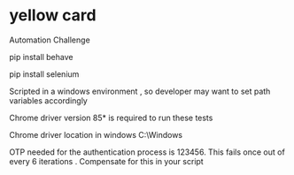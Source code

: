 # yellow card
Automation Challenge

pip install behave 

pip install selenium

Scripted in a windows environment , so developer may want to set path variables accordingly

Chrome driver version 85* is required to run these tests

Chrome driver location in windows C:\Windows

OTP needed for the authentication process is 123456. This fails once out of every 6 iterations . Compensate for this in your script
 
